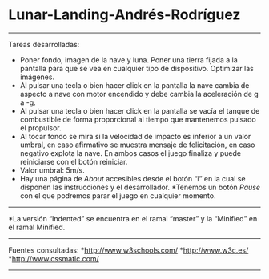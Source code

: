 # Lunar-Landing-Andrés-Rodríguez
***
Tareas desarrolladas:
* Poner fondo, imagen de la nave y luna. Poner una tierra fijada a la pantalla para que se vea en cualquier tipo de dispositivo. Optimizar las imágenes.
* Al pulsar una tecla o bien hacer click en la pantalla la nave cambia de aspecto a nave con motor encendido y debe cambia la aceleración de g a -g.
* Al pulsar una tecla o bien hacer click en la pantalla se vacía el tanque de combustible de forma proporcional al tiempo que mantenemos pulsado el propulsor. 
* Al tocar fondo se mira si la velocidad de impacto es inferior a un valor umbral, en caso afirmativo se muestra mensaje de felicitación, en caso negativo explota la nave. En ambos casos el juego finaliza y puede reiniciarse con el botón reiniciar.
* Valor umbral: 5m/s.
* Hay una página de *About* accesibles desde el botón “i” en la cual se disponen las instrucciones y el desarrollador.
*Tenemos un botón *Pause* con el que podremos parar el juego en cualquier momento.
***
*La versión “Indented” se encuentra en el ramal “master” y la “Minified” en el ramal Minified.
***
Fuentes consultadas:
*http://www.w3schools.com/
*http://www.w3c.es/
*http://www.cssmatic.com/
***

